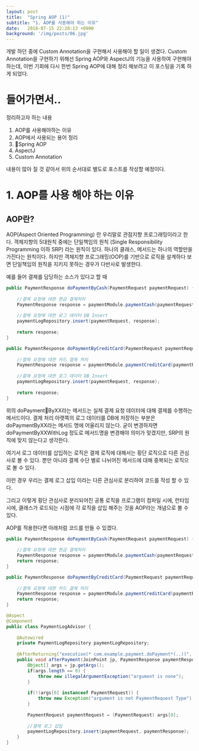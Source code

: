 ```yaml
---
layout: post
title:  "Spring AOP (1)"
subtitle: "1. AOP를 사용해야 하는 이유"
date:   2018-07-15 22:28:13 +0900
background: '/img/posts/06.jpg'
---
```




개발 하던 중에 Custom Annotation을 구현해서 사용해야 할 일이 생겼다. 
Custom Annotation을 구현하기 위해선 Spring AOP와 AspectJ의 기능을 사용하여 구현해야 하는데, 이번 기회에  다시 한번 Spring AOP에 대해 정리 해보려고 이 포스팅을 기록 하게 되었다.



# 들어가면서..



정리하고자 하는 내용

1. AOP를 사용해야하는 이유
2. AOP에서 사용되는 용어 정리
3. Spring AOP
4. AspectJ
5. Custom Annotation



내용이 많아 질 것 같아서 위의 순서대로 별도로 포스트를 작성할 예정이다.



# 1. AOP를 사용 해야 하는 이유

## AOP란?

 AOP(Aspect Oriented Programming) 란 우리말로 관점지향 프로그래밍이라고 한다.
객체지향의 5대원칙 중에는 단일책임의 원칙 (Single Responsibility Programming 이하 SRP) 라는 원칙이 있다.
하나의 클래스, 메서드는 하나의 역할만을 가진다는 원칙이다. 하지만 객체지향 프로그래밍(OOP)를 기반으로 로직을 설계하다 보면 단일책임의 원칙을 지키지 못하는 경우가 다반사로 발생한다.

예를 들어 결제를 담당하는 소스가 있다고 할 때

~~~java
public PaymentResponse doPaymentByCash(PaymentRequest paymentRequest) {
    
    //결제 요청에 대한 현금 결제처리
    PaymentResponse response = paymentModule.paymentCash(paymentRequest);
    
    //결제 요청에 대한 로그 데이터 DB Insert
    paymentLogRepository.insert(paymentRequest, response);
    
    return response;
}

public PaymentResponse doPaymentByCreditCard(PaymentRequest paymentRequest) {
    
    //결제 요청에 대한 카드 결제 처리
    PaymentResponse response = paymentModule.paymentCreditCard(paymentRequest);
    
    //결제 요청에 대한 로그 데이터 DB Insert
    paymentLogRepository.insert(paymentRequest, response);
    
    return response;
}
~~~



위의 doPaymentByXX라는 메서드는 실제 결제 요청 데이터에 대해 결제를 수행하는 메서드이다.
결제 처리 아랫쪽의 로그 데이터를 DB에 저장하는 부분은 doPaymentByXX라는 메서드 명에 어울리지 않는다.
굳이 변경하자면 doPaymentByXXWithLog 정도로 메서드명을 변경해야 의미가 맞겠지만, SRP의 원칙에 맞지 않는다고 생각한다.

여기서 로그 데이터를 삽입하는 로직은 결제 로직에 대해서는 횡단 로직으로 다른 관심사로 볼 수 있다.
뿐만 아니라 결제 수단 별로 나뉘어진 메서드에 대해 중복되는 로직으로 볼 수 있다.

이런 경우 우리는 결제 로그 삽입 이라는 다른 관심사로 분리하여 코드를 작성 할 수 있다.

그리고 이렇게 횡단 관심사로 분리되어진 공통 로직을 프로그램이 
컴파일 시에, 런타임 시에, 클래스가 로드되는 시점에 각 로직을 삽입 해주는 것을 AOP라는 개념으로 볼 수 있다.



AOP를 적용한다면 아래처럼 코드를 만들 수 있겠다.

~~~java
public PaymentResponse doPaymentByCash(PaymentRequest paymentRequest) {
    
    //결제 요청에 대한 현금 결제처리
    PaymentResponse response = paymentModule.paymentCash(paymentRequest);
    return response;
}

public PaymentResponse doPaymentByCreditCard(PaymentRequest paymentRequest) {
    
    //결제 요청에 대한 카드 결제 처리
    PaymentResponse response = paymentModule.paymentCreditCard(paymentRequest);
    return response;
}
~~~



~~~java
@Aspect
@Component
public class PaymentLogAdvisor {
    
    @Autowired
    private PaymentLogRepository paymentLogRepository;
    
    @AfterReturning("execution(* com.example.payment.doPayment*(..))", returning="paymentResponse")
    public void afterPayment(JoinPoint jp, PaymentResponse paymentResponse) {
        Object[] args = jp.getArgs();
        if(args.length == 0) {
            throw new illegalArgumentException("argument is none");
        }
        
        if(!(args[0] instanceof PaymentRequest)) {
            throw new Exception("argument is not PaymentRequest Type");
        }
        
        PaymentRequest paymentRequest = (PaymentRequest) args[0];
        
        //결제 로그 삽입
        paymentLogRepository.insert(paymentRequest, paymentResponse);
    }
}
~~~

